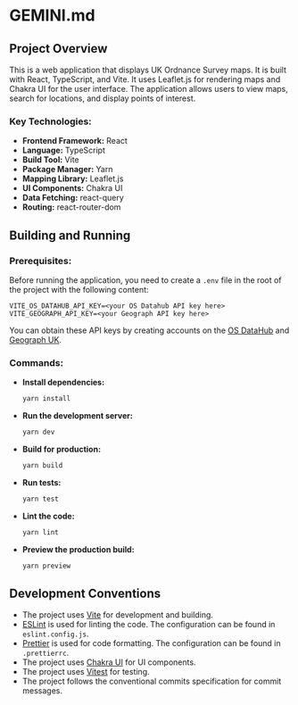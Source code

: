 # GEMINI.md

## Project Overview

This is a web application that displays UK Ordnance Survey maps. It is built with React, TypeScript, and Vite. It uses Leaflet.js for rendering maps and Chakra UI for the user interface. The application allows users to view maps, search for locations, and display points of interest.

### Key Technologies:

*   **Frontend Framework:** React
*   **Language:** TypeScript
*   **Build Tool:** Vite
*   **Package Manager:** Yarn
*   **Mapping Library:** Leaflet.js
*   **UI Components:** Chakra UI
*   **Data Fetching:** react-query
*   **Routing:** react-router-dom

## Building and Running

### Prerequisites:

Before running the application, you need to create a `.env` file in the root of the project with the following content:

```
VITE_OS_DATAHUB_API_KEY=<your OS Datahub API key here>
VITE_GEOGRAPH_API_KEY=<your Geograph API key here>
```

You can obtain these API keys by creating accounts on the [OS DataHub](https://osdatahub.os.uk/) and [Geograph UK](https://www.geograph.org.uk/).

### Commands:

*   **Install dependencies:**
    ```bash
    yarn install
    ```
*   **Run the development server:**
    ```bash
    yarn dev
    ```
*   **Build for production:**
    ```bash
    yarn build
    ```
*   **Run tests:**
    ```bash
    yarn test
    ```
*   **Lint the code:**
    ```bash
    yarn lint
    ```
*   **Preview the production build:**
    ```bash
    yarn preview
    ```

## Development Conventions

*   The project uses [Vite](https://vitejs.dev/) for development and building.
*   [ESLint](https://eslint.org/) is used for linting the code. The configuration can be found in `eslint.config.js`.
*   [Prettier](https://prettier.io/) is used for code formatting. The configuration can be found in `.prettierrc`.
*   The project uses [Chakra UI](https://chakra-ui.com/) for UI components.
*   The project uses [Vitest](https://vitest.dev/) for testing.
*   The project follows the conventional commits specification for commit messages.
